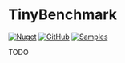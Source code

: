 # TinyBenchmark

[![Nuget](https://img.shields.io/nuget/v/TinyBenchmark.svg?logo=nuget)](https://www.nuget.org/packages/TinyBenchmark)
[![GitHub](https://img.shields.io/github/license/tommasobertoni/TinyBenchmark.svg)](https://github.com/tommasobertoni/TinyBenchmark/blob/master/LICENSE)
[![Samples](https://img.shields.io/badge/samples-3-brightgreen.svg)](https://github.com/tommasobertoni/TinyBenchmark/tree/master/samples/TinyBenchmark.Samples)

TODO

